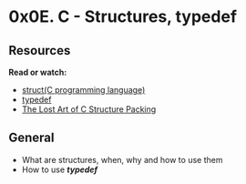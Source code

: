 # 0x0E. C - Structures, typedef

## Resources

**Read or watch:**

* [struct(C programming language)](https://www.en.wikipedia.org/wiki/Struct_(C_programming_language))
* [typedef](https://www.publications.gbdirect.co.uk//c_book/chapter8/typedef.html)
* [The Lost Art of C Structure Packing](https://www.catb.org/esr/structure-packing/)

## General

* What are structures, when, why and how to use them
* How to use **_typedef_**
